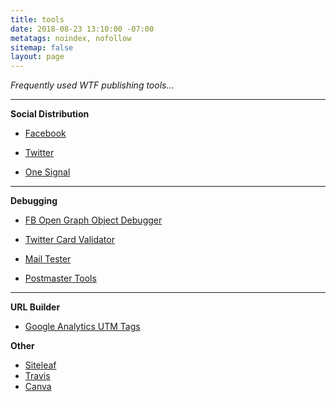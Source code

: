 ```yaml
---
title: tools
date: 2018-08-23 13:10:00 -07:00
metatags: noindex, nofollow
sitemap: false
layout: page
---
```


*Frequently used WTF publishing tools...*

---

**Social Distribution**

* [Facebook](https://business.facebook.com/wtfjht/)

* [Twitter](https://tweetdeck.twitter.com/)

* [One Signal](https://onesignal.com/apps/b2203a05-d61e-466f-8655-6184372a478a)

---

**Debugging**

* [FB Open Graph Object Debugger](https://developers.facebook.com/tools/debug/)

* [Twitter Card Validator](https://cards-dev.twitter.com/validator)

* [Mail Tester](https://www.mail-tester.com/)

* [Postmaster Tools](https://postmaster.google.com/)

---

**URL Builder**

* [Google Analytics UTM Tags](https://www.facebook.com/business/google-analytics/build-your-url)

**Other**

* [Siteleaf](https://manage.siteleaf.com/sites/59695a700b88061e218224ce/collections/posts)
* [Travis](https://travis-ci.org/mkiser/WTFJHT/builds)
* [Canva](https://www.canva.com/)
